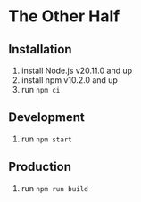 # The Other Half

## Installation

1. install Node.js v20.11.0 and up
2. install npm v10.2.0 and up
3. run `npm ci`

## Development

1. run `npm start`

## Production

1. run `npm run build`
